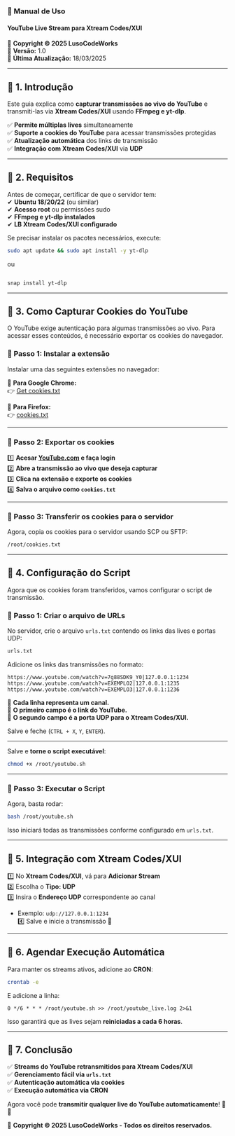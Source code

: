### **📜 Manual de Uso**
#### **YouTube Live Stream para Xtream Codes/XUI**
📌 **Copyright © 2025 LusoCodeWorks**  
📌 **Versão:** 1.0  
📌 **Última Atualização:** 18/03/2025  

---

## **📌 1. Introdução**
Este guia explica como **capturar transmissões ao vivo do YouTube** e transmiti-las via **Xtream Codes/XUI** usando **FFmpeg e yt-dlp**.  

✅ **Permite múltiplas lives** simultaneamente  
✅ **Suporte a cookies do YouTube** para acessar transmissões protegidas  
✅ **Atualização automática** dos links de transmissão  
✅ **Integração com Xtream Codes/XUI** via **UDP**  

---

## **📌 2. Requisitos**
Antes de começar, certificar de que o servidor tem:  
✔ **Ubuntu 18/20/22** (ou similar)  
✔ **Acesso root** ou permissões sudo  
✔ **FFmpeg e yt-dlp instalados**  
✔ **LB Xtream Codes/XUI configurado**  

Se precisar instalar os pacotes necessários, execute:
```bash
sudo apt update && sudo apt install -y yt-dlp
```

ou 
```bash

snap install yt-dlp

```

---

## **📌 3. Como Capturar Cookies do YouTube**
O YouTube exige autenticação para algumas transmissões ao vivo. 
Para acessar esses conteúdos, é necessário exportar os cookies do navegador.

### **🔹 Passo 1: Instalar a extensão**
Instalar uma das seguintes extensões no navegador:  

📌 **Para Google Chrome:**  
👉 [Get cookies.txt](https://chromewebstore.google.com/detail/get-cookiestxt-locally/cclelndahbckbenkjhflpdbgdldlbecc)  

📌 **Para Firefox:**  
👉 [cookies.txt](https://addons.mozilla.org/en-US/firefox/addon/cookies-txt/)  

---

### **🔹 Passo 2: Exportar os cookies**
1️⃣ **Acesar [YouTube.com](https://www.youtube.com) e faça login**  
2️⃣ **Abre a transmissão ao vivo que deseja capturar**  
3️⃣ **Clica na extensão e exporte os cookies**  
4️⃣ **Salva o arquivo como `cookies.txt`**  

---

### **🔹 Passo 3: Transferir os cookies para o servidor**
Agora, copia os cookies para o servidor usando SCP ou SFTP:
```bash
/root/cookies.txt
```

---

## **📌 4. Configuração do Script**
Agora que os cookies foram transferidos, vamos configurar o script de transmissão.

### **🔹 Passo 1: Criar o arquivo de URLs**
No servidor, crie o arquivo `urls.txt` contendo os links das lives e portas UDP:
```bash
urls.txt
```
Adicione os links das transmissões no formato:
```
https://www.youtube.com/watch?v=7g88SDK9_Y0|127.0.0.1:1234
https://www.youtube.com/watch?v=EXEMPLO2|127.0.0.1:1235
https://www.youtube.com/watch?v=EXEMPLO3|127.0.0.1:1236
```
📌 **Cada linha representa um canal.**  
📌 **O primeiro campo é o link do YouTube.**  
📌 **O segundo campo é a porta UDP para o Xtream Codes/XUI.**

Salve e feche (`CTRL + X`, `Y`, `ENTER`).

---

Salve e **torne o script executável**:
```bash
chmod +x /root/youtube.sh
```

---

### **🔹 Passo 3: Executar o Script**
Agora, basta rodar:
```bash
bash /root/youtube.sh
```

Isso iniciará todas as transmissões conforme configurado em `urls.txt`.

---

## **📌 5. Integração com Xtream Codes/XUI**
1️⃣ No **Xtream Codes/XUI**, vá para **Adicionar Stream**  
2️⃣ Escolha o **Tipo: UDP**  
3️⃣ Insira o **Endereço UDP** correspondente ao canal  
   - Exemplo: `udp://127.0.0.1:1234`  
4️⃣ Salve e inicie a transmissão 🚀  

---

## **📌 6. Agendar Execução Automática**
Para manter os streams ativos, adicione ao **CRON**:
```bash
crontab -e
```
E adicione a linha:
```
0 */6 * * * /root/youtube.sh >> /root/youtube_live.log 2>&1
```
Isso garantirá que as lives sejam **reiniciadas a cada 6 horas**.

---

## **📌 7. Conclusão**
✅ **Streams do YouTube retransmitidos para Xtream Codes/XUI**  
✅ **Gerenciamento fácil via `urls.txt`**  
✅ **Autenticação automática via cookies**  
✅ **Execução automática via CRON**  

Agora você pode **transmitir qualquer live do YouTube automaticamente**! 🚀🔥  

📌 **Copyright © 2025 LusoCodeWorks - Todos os direitos reservados.**
